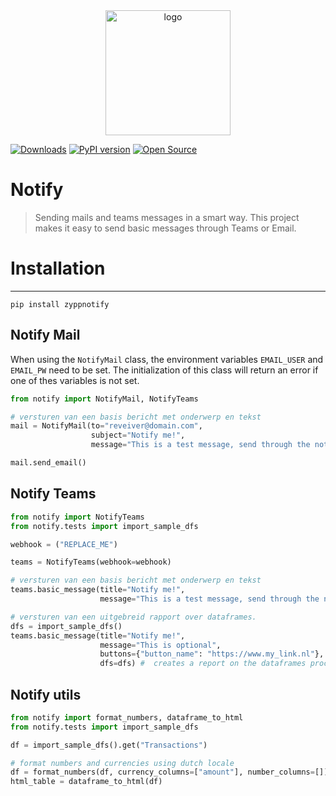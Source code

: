 <div style="text-align:center"><img alt="logo" src="https://www.zypp.io/static/assets/img/logos/zypp/white/500px.png" width="200"></div>

[![Downloads](https://pepy.tech/badge/zyppnotify)](https://pepy.tech/project/zyppnotify)
[![PyPI version](https://badge.fury.io/py/zyppnotify.svg)](https://badge.fury.io/py/zyppnotify)
[![Open Source](https://badges.frapsoft.com/os/v1/open-source.svg?v=103)](https://opensource.org/)

Notify
===
> Sending mails and teams messages in a smart way. This project makes it easy to send basic messages through Teams or Email.

# Installation

---

```commandline
pip install zyppnotify
```

## Notify Mail
When using the `NotifyMail` class, the environment variables `EMAIL_USER` and `EMAIL_PW` need to be set.
The initialization of this class will return an error if one of thes variables is not set.

```python
from notify import NotifyMail, NotifyTeams

# versturen van een basis bericht met onderwerp en tekst
mail = NotifyMail(to="reveiver@domain.com",
                  subject="Notify me!",
                  message="This is a test message, send through the notify package")

mail.send_email()
```

## Notify Teams
```python
from notify import NotifyTeams
from notify.tests import import_sample_dfs

webhook = ("REPLACE_ME")

teams = NotifyTeams(webhook=webhook)

# versturen van een basis bericht met onderwerp en tekst
teams.basic_message(title="Notify me!",
                    message="This is a test message, send through the notify package")

# versturen van een uitgebreid rapport over dataframes.
dfs = import_sample_dfs()
teams.basic_message(title="Notify me!",
                    message="This is optional",
                    buttons={"button_name": "https://www.my_link.nl"},
                    dfs=dfs) #  creates a report on the dataframes processed.

```

## Notify utils
```python
from notify import format_numbers, dataframe_to_html
from notify.tests import import_sample_dfs

df = import_sample_dfs().get("Transactions")

# format numbers and currencies using dutch locale
df = format_numbers(df, currency_columns=["amount"], number_columns=[])
html_table = dataframe_to_html(df)
```
